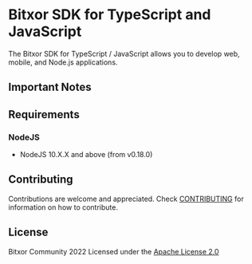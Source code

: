 # Bitxor SDK for TypeScript and JavaScript


The Bitxor SDK for TypeScript / JavaScript allows you to develop web, mobile, and Node.js applications.

## Important Notes

## Requirements

### NodeJS

- NodeJS 10.X.X and above (from v0.18.0)



## Contributing

Contributions are welcome and appreciated.
Check [CONTRIBUTING](CONTRIBUTING.md) for information on how to contribute.


## License

Bitxor Community 2022
Licensed under the [Apache License 2.0](LICENSE)
